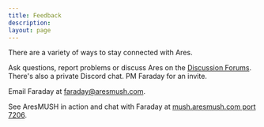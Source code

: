 ```yaml
---
title: Feedback
description: 
layout: page
---
```


There are a variety of ways to stay connected with Ares.

<i class="fa fa-comment-o fa-2x" aria-hidden="true"></i> Ask questions, report problems or discuss Ares on the <a href="http://forum.aresmush.com">Discussion Forums</a>.  There's also a private Discord chat.  PM Faraday for an invite.

<i class="fa fa-envelope-o fa-2x" aria-hidden="true"></i> Email Faraday at [faraday@aresmush.com](mailto:faraday@aresmush.com).

<i class="fa fa-globe fa-2x" aria-hidden="true"></i> See AresMUSH in action and chat with Faraday at [mush.aresmush.com port 7206](telnet:mush.aresmush.com:7206).